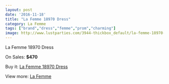 ```yaml
---
layout: post
date: '2016-11-18'
title: "La Femme 18970 Dress"
category: La Femme
tags: ["brand","dress","femme","prom","charming"]
image: http://www.lustparties.com/3944-thickbox_default/la-femme-18970-dress.jpg
---
```

La Femme 18970 Dress

On Sales: **$470**
<a href="https://www.lustparties.com/en/la-femme/1308-la-femme-18970-dress.html"><amp-img layout="responsive" width="600" height="600" src="//www.lustparties.com/3944-thickbox_default/la-femme-18970-dress.jpg" alt="La Femme 18970 Dress 0" /></a>
<a href="https://www.lustparties.com/en/la-femme/1308-la-femme-18970-dress.html"><amp-img layout="responsive" width="600" height="600" src="//www.lustparties.com/3945-thickbox_default/la-femme-18970-dress.jpg" alt="La Femme 18970 Dress 1" /></a>
<a href="https://www.lustparties.com/en/la-femme/1308-la-femme-18970-dress.html"><amp-img layout="responsive" width="600" height="600" src="//www.lustparties.com/3946-thickbox_default/la-femme-18970-dress.jpg" alt="La Femme 18970 Dress 2" /></a>

Buy it: [La Femme 18970 Dress](https://www.lustparties.com/en/la-femme/1308-la-femme-18970-dress.html "La Femme 18970 Dress")

View more: [La Femme](https://www.lustparties.com/en/4-la-femme "La Femme")